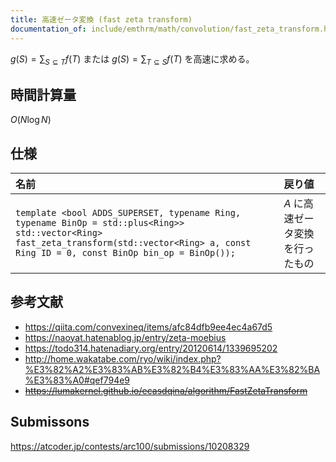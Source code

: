 ```yaml
---
title: 高速ゼータ変換 (fast zeta transform)
documentation_of: include/emthrm/math/convolution/fast_zeta_transform.hpp
---
```


$g(S) = \sum_{S \subseteq T} f(T)$ または $g(S) = \sum_{T \subseteq S} f(T)$ を高速に求める。


## 時間計算量

$O(N\log{N})$


## 仕様

|名前|戻り値|
|:--|:--|
|`template <bool ADDS_SUPERSET, typename Ring, typename BinOp = std::plus<Ring>>`<br>`std::vector<Ring> fast_zeta_transform(std::vector<Ring> a, const Ring ID = 0, const BinOp bin_op = BinOp());`|$A$ に高速ゼータ変換を行ったもの|`ADDS_SUPERSET` は上位集合に対する変換かを表す。|


## 参考文献

- https://qiita.com/convexineq/items/afc84dfb9ee4ec4a67d5
- https://naoyat.hatenablog.jp/entry/zeta-moebius
- https://todo314.hatenadiary.org/entry/20120614/1339695202
- http://home.wakatabe.com/ryo/wiki/index.php?%E3%82%A2%E3%83%AB%E3%82%B4%E3%83%AA%E3%82%BA%E3%83%A0#qef794e9
- ~~https://lumakernel.github.io/ecasdqina/algorithm/FastZetaTransform~~


## Submissons

https://atcoder.jp/contests/arc100/submissions/10208329
